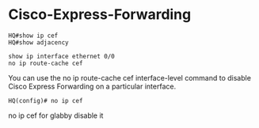 # Cisco-Express-Forwarding

```
HQ#show ip cef
HQ#show adjacency
```
```
show ip interface ethernet 0/0
no ip route-cache cef
```
You can use the no ip route-cache cef interface-level command to disable Cisco Express Forwarding on a particular interface.
```
HQ(config)# no ip cef
```
no ip cef for glabby disable it
